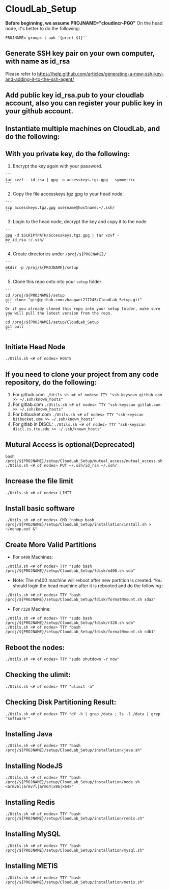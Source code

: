 # CloudLab_Setup

**Before beginning, we assume PROJNAME="cloudincr-PG0"**
On the head node, it's better to do the following:
```
PROJNAME=`groups | awk '{print $1}'`
```

## Generate SSH key pair on your own computer, with name as id_rsa

Please refer to https://help.github.com/articles/generating-a-new-ssh-key-and-adding-it-to-the-ssh-agent/

## Add public key id_rsa.pub to your cloudlab account, also you can register your public key in your github account.

## Instantiate multiple machines on CloudLab, and do the following:

## With you private key, do the following:
  1. Encrypt the key again with your password.
    
    ```
    tar cvzf - id_rsa | gpg -o accesskeys.tgz.gpg --symmetric
    ```
  2. Copy the file accesskeys.tgz.gpg to your head node.
    
    ```
    scp accesskeys.tgz.gpg username@hostname:~/.ssh/
    ```
  3. Login to the head node, decrypt the key and copy it to the node
    
    ```
    gpg -d $SCRIPTPATH/accesskeys.tgz.gpg | tar xzvf -
    mv id_rsa ~/.ssh/
    ```
  4. Create directories under `/proj/${PROJNAME}/`
    
    ```
    mkdir -p /proj/${PROJNAME}/setup
    ```
  5. Clone this repo onto into your `setup` folder:
    
    ```
    cd /proj/${PROJNAME}/setup
    git clone "git@github.com:zhangwei217245/CloudLab_Setup.git" 
    ```
    Or if you already cloned this repo into your setup folder, make sure you will pull the latest version from the repo.
    ```
    cd /proj/${PROJNAME}/setup/CloudLab_Setup
    git pull
    ```

## Initiate Head Node

```
./Utils.sh <# of nodes> HOSTS
```
## If you need to clone your project from any code repository, do the following:
  
  1. For github.com ``` ./Utils.sh <# of nodes> TTY "ssh-keyscan github.com >> ~/.ssh/known_hosts" ```
  2. For gitlab.com ``` ./Utils.sh <# of nodes> TTY "ssh-keyscan gitlab.com >> ~/.ssh/known_hosts" ```
  3. For bitbucket.com ``` ./Utils.sh <# of nodes> TTY "ssh-keyscan bitbucket.com >> ~/.ssh/known_hosts" ```
  4. For gitlab in DISCL: ``` ./Utils.sh <# of nodes> TTY "ssh-keyscan discl.cs.ttu.edu >> ~/.ssh/known_hosts" ```

## Mutural Access is optional(Deprecated)

```
bash /proj/${PROJNAME}/setup/CloudLab_Setup/mutual_access/mutual_access.sh
./Utils.sh <# of nodes> PUT ~/.ssh/id_rsa ~/.ssh/
```
## Increase the file limit

```
./Utils.sh <# of nodes> LIMIT
```

## Install basic software

```
./Utils.sh <# of nodes> CMD "nohup bash /proj/${PROJNAME}/setup/CloudLab_Setup/installation/install.sh > ~/nohup.out &"
```

## Create More Valid Partitions

* For `m400` Machines:
```
./Utils.sh <# of nodes> TTY "sudo bash /proj/${PROJNAME}/setup/CloudLab_Setup/fdisk/m400.sh sda"
```

   * Note: The m400 machine will reboot after new partition is created. You should login the head machine after it is rebooted and do the following :
```
./Utils.sh <# of nodes> TTY "bash /proj/${PROJNAME}/setup/CloudLab_Setup/fdisk/formatNmount.sh sda2"
```

* For `r320` Machine:
```
./Utils.sh <# of nodes> TTY "sudo bash /proj/${PROJNAME}/setup/CloudLab_Setup/fdisk/r320.sh sdb"
./Utils.sh <# of nodes> TTY "bash /proj/${PROJNAME}/setup/CloudLab_Setup/fdisk/formatNmount.sh sdb1"
```

## Reboot the nodes:
```
./Utils.sh <# of nodes> TTY "sudo shutdown -r now"
```

## Checking the ulimit:
```
./Utils.sh <# of nodes> TTY "ulimit -a"
```

## Checking Disk Partitioning Result:
```
./Utils.sh <# of nodes> TTY "df -h | grep /data ; ls -l /data | grep 'software'"
```

## Installing Java
```
./Utils.sh <# of nodes> TTY "bash /proj/${PROJNAME}/setup/CloudLab_Setup/installation/java.sh"
```

## Installing NodeJS
```
./Utils.sh <# of nodes> TTY "bash /proj/${PROJNAME}/setup/CloudLab_Setup/installation/node.sh <armv6l|armv7l|arm64|x86|x64>"
```

## Installing Redis
```
./Utils.sh <# of nodes> TTY "bash /proj/${PROJNAME}/setup/CloudLab_Setup/installation/redis.sh"
```

## Installing MySQL
```
./Utils.sh <# of nodes> TTY "bash /proj/${PROJNAME}/setup/CloudLab_Setup/installation/mysql.sh"
```

## Installing METIS
```
./Utils.sh <# of nodes> TTY "bash /proj/${PROJNAME}/setup/CloudLab_Setup/installation/metis.sh"
```
